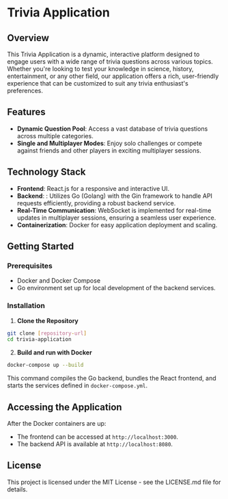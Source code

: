 # Trivia Application

## Overview

This Trivia Application is a dynamic, interactive platform designed to engage users with a wide range of trivia questions across various topics. Whether you're looking to test your knowledge in science, history, entertainment, or any other field, our application offers a rich, user-friendly experience that can be customized to suit any trivia enthusiast's preferences.

## Features

- **Dynamic Question Pool**: Access a vast database of trivia questions across multiple categories.
- **Single and Multiplayer Modes**: Enjoy solo challenges or compete against friends and other players in exciting multiplayer sessions.

## Technology Stack

- **Frontend**: React.js for a responsive and interactive UI.
- **Backend**: : Utilizes Go (Golang) with the Gin framework to handle API requests efficiently, providing a robust backend service.
- **Real-Time Communication**: WebSocket is implemented for real-time updates in multiplayer sessions, ensuring a seamless user experience.
- **Containerization**: Docker for easy application deployment and scaling.


## Getting Started

### Prerequisites

- Docker and Docker Compose
- Go environment set up for local development of the backend services.

### Installation

1. **Clone the Repository**

```bash
git clone [repository-url]
cd trivia-application
```

2. **Build and run with Docker**

```bash
docker-compose up --build
```
This command compiles the Go backend, bundles the React frontend, and starts the services defined in `docker-compose.yml`.

## Accessing the Application

After the Docker containers are up:

- The frontend can be accessed at `http://localhost:3000`.
- The backend API is available at `http://localhost:8080`.


## License ##
This project is licensed under the MIT License - see the LICENSE.md file for details.